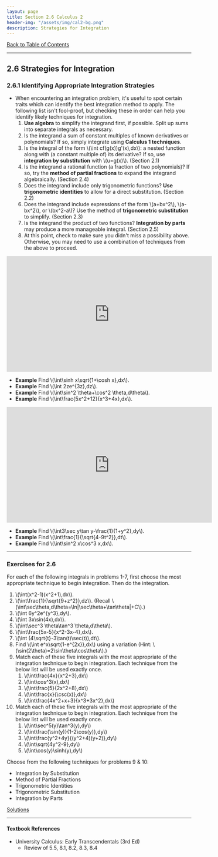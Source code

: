 ```yaml
---
layout: page
title: Section 2.6 Calculus 2
header-img: "/assets/img/cal2-bg.png"
description: Strategies for Integration
---
```


[Back to Table of Contents](../..)

---

## 2.6 Strategies for Integration

### 2.6.1 Identifying Appropriate Integration Strategies

- When encountering an integration problem, it's useful to spot
  certain traits which can identify the best integration method
  to apply. The following list isn't fool-proof, but checking these
  in order can help you identify likely techniques for integration.
    1. **Use algebra** to simplify the integrand first, if possible.
       Split up sums into separate integrals as necessary.
    2. Is the integrand a sum of constant multiples of known derivatives
       or polynomials? If so, simply integrate using **Calculus 1 techniques**.
    3. Is the integral of the form \\(\int cf(g(x))g'(x)\,dx\\):
       a nested function along with (a constant multiple of)
       its derivative?
       If so, use **integration by substitution** with \\(u=g(x)\\).
       (Section 2.1)
    4. Is the integrand a rational function (a fraction of two polynomials)?
       If so, try the **method of partial fractions**
       to expand the integrand algebraically. (Section 2.4)
    5. Does the integrand include only trigonometric functions?
       **Use trigonometric identities** to allow for a direct substitution.
       (Section 2.2)
    6. Does the integrand include expressions of the form \\(a+bx^2\\),
       \\(a-bx^2\\), or \\(bx^2-a\\)? Use the method of **trigonometric
       substitution** to simplify. (Section 2.3)
    7. Is the integrand the product of two functions? **Integration by
       parts** may produce a more manageable integral.
       (Section 2.5)
    8. At this point, check to make sure you didn't miss a possibility
       above. Otherwise, you may need to use a combination of techniques
       from the above to proceed.

 <iframe width="560" height="315" src="https://www.youtube.com/embed/3pL_XEYmFp8" frameborder="0" allowfullscreen></iframe>

- **Example** Find \\(\int\sinh x\sqrt{1+\cosh x}\,dx\\).
- **Example** Find \\(\int 2ze^{3z}\,dz\\).
- **Example** Find \\(\int\sin^2 \theta+\cos^2 \theta\,d\theta\\).
- **Example** Find \\(\int\frac{5x^2+12}{x^3+4x}\,dx\\).

<iframe width="560" height="315" src="https://www.youtube.com/embed/0_lntllVxZ4" frameborder="0" allowfullscreen></iframe>

- **Example** Find \\(\int3\sec y\tan y-\frac{1}{1+y^2}\,dy\\).
- **Example** Find \\(\int\frac{1}{\sqrt{4-9t^2}}\,dt\\).
- **Example** Find \\(\int\sin^2 x\cos^3 x\,dx\\).

---

### Exercises for 2.6

For each of the following integrals in problems 1-7,
first choose the most appropriate
technique to begin integration. Then do the integration.

1.  \\(\int(x^2-1)(x^2+1)\,dx\\).
1.  \\(\int\frac{1}{\sqrt{9+z^2}}\,dz\\). (Recall
    \\(\int\sec\theta\,d\theta=\ln\|\sec\theta+\tan\theta\|+C\\).)
1.  \\(\int 6y^2e^{y^3}\,dy\\).
1.  \\(\int 3x\sin(4x)\,dx\\).
1.  \\(\int\sec^3 \theta\tan^3 \theta\,d\theta\\).
1.  \\(\int\frac{5x-5}{x^2-3x-4}\,dx\\).
1.  \\(\int (4\sqrt{t}-3\tan(t)\sec(t))\,dt\\).
8.  Find \\(\int e^x\sqrt{1-e^{2x}}\,dx\\) using a variation
    (Hint: \\(\sin(2\theta)=2\sin\theta\cos\theta\\).)
9.  Match each of these five integrals with the most appropriate of the
    integration technique to begin integration. Each technique from the
    below list will be used exactly once.
    1. \\(\int\frac{4x}{x^2+3}\,dx\\)
    1. \\(\int\cos^3(x)\,dx\\)
    1. \\(\int\frac{5}{2x^2+8}\,dx\\)
    1. \\(\int\frac{x}{\csc(x)}\,dx\\)
    1. \\(\int\frac{4x^2+x+3}{x^3+3x^2}\,dx\\)
10. Match each of these five integrals with the most appropriate of the
    integration technique to begin integration. Each technique from the
    below list will be used exactly once.
    1. \\(\int\sec^5(y)\tan^3(y)\,dy\\)
    1. \\(\int\frac{\sin(y)}{1-2\cos(y)}\,dy\\)
    1. \\(\int\frac{y^2+4y}{(y^2+4)(y+2)}\,dy\\)
    1. \\(\int\sqrt{4y^2-9}\,dy\\)
    1. \\(\int\cos(y)\sinh(y)\,dy\\)

Choose from the following techniques for problems 9 & 10:

- Integration by Substitution
- Method of Partial Fractions
- Trigonometric Identities
- Trigonometric Substitution
- Integration by Parts



[Solutions]({{site.baseurl}}public/solutions/2.6.pdf)

---

#### Textbook References

- University Calculus: Early Transcendentals (3rd Ed)
    - Review of 5.5, 8.1, 8.2, 8.3, 8.4
